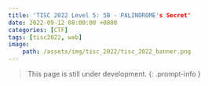 ```yaml
---
title: 'TISC 2022 Level 5: 5B - PALINDROME's Secret'
date: 2022-09-12 08:00:00 +0800
categories: [CTF]
tags: [tisc2022, web]
image:
    path: /assets/img/tisc_2022/tisc_2022_banner.png
---
```


> This page is still under development.
{: .prompt-info }